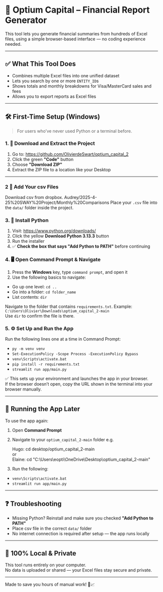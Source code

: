 # 💼 Optium Capital – Financial Report Generator

This tool lets you generate financial summaries from hundreds of Excel files, using a simple browser-based interface — no coding experience needed.

---

## ✅ What This Tool Does

- Combines multiple Excel files into one unified dataset  
- Lets you search by one or more `ENTITY_ID`s  
- Shows totals and monthly breakdowns for Visa/MasterCard sales and fees  
- Allows you to export reports as Excel files  

---

## 🛠️ First-Time Setup (Windows)

> For users who’ve never used Python or a terminal before.

### 1. 📁 Download and Extract the Project

1. Go to: https://github.com/OlivierdeSwart/optium_capital_2  
2. Click the green **"Code"** button  
3. Choose **"Download ZIP"**  
4. Extract the ZIP file to a location like your Desktop  

---

### 2 📂 Add Your csv Files

Download csv from dropbox. Audrey/2025-4-25%20SWAY%20Project/Monthly%20Comparisons
Place your `.csv` file into the `data/` folder inside the project.  

### 3. 🐍 Install Python

1. Visit: https://www.python.org/downloads/  
2. Click the yellow **Download Python 3.13.3** button  
3. Run the installer  
4. ✅ **Check the box that says "Add Python to PATH"** before continuing  

### 4. 🖥 Open Command Prompt & Navigate

1. Press the **Windows** key, type `command prompt`, and open it  
2. Use the following basics to navigate:

- Go up one level: `cd ..`  
- Go into a folder: `cd folder_name`  
- List contents: `dir`  

Navigate to the folder that contains `requirements.txt`. Example:  
`C:\Users\Olivier\Downloads\optium_capital_2-main`  
Use `dir` to confirm the file is there.

### 5. ⚙️ Set Up and Run the App

Run the following lines one at a time in Command Prompt:

- `py -m venv venv`  
- `Set-ExecutionPolicy -Scope Process -ExecutionPolicy Bypass`  
- `venv\Scripts\activate.bat`  
- `pip install -r requirements.txt`  
- `streamlit run app/main.py`  

✅ This sets up your environment and launches the app in your browser.  
If the browser doesn’t open, copy the URL shown in the terminal into your browser manually.

---

## 🔁 Running the App Later

To use the app again:

1. Open **Command Prompt**
2. Navigate to your `optium_capital_2-main` folder e.g.  

   
   Hugo: cd desktop/optium_capital_2-main  
   or  
   Elaine: cd "C:\Users\eopti\OneDrive\Desktop\optium_capital_2-main"  


   
4. Run the following:

- `venv\Scripts\activate.bat`  
- `streamlit run app/main.py`

---

## ❓ Troubleshooting

- Missing Python? Reinstall and make sure you checked **"Add Python to PATH"**  
- Place csv file in the correct `data/` folder  
- No internet connection is required after setup — the app runs locally  

---

## 🔐 100% Local & Private

This tool runs entirely on your computer.  
No data is uploaded or shared — your Excel files stay secure and private.

---

Made to save you hours of manual work! 💼📈
